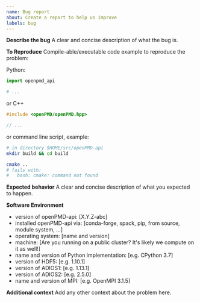 ```yaml
---
name: Bug report
about: Create a report to help us improve
labels: bug
---
```


**Describe the bug**
A clear and concise description of what the bug is.

**To Reproduce**
Compile-able/executable code example to reproduce the problem:

Python:
```python
import openpmd_api

# ...
```
or C++
```C++
#include <openPMD/openPMD.hpp>

// ...
```

or command line script, example:
```bash
# in directory $HOME/src/openPMD-api
mkdir build && cd build

cmake ..
# fails with:
#   bash: cmake: command not found
```

**Expected behavior**
A clear and concise description of what you expected to happen.

**Software Environment**
 - version of openPMD-api: [X.Y.Z-abc]
 - installed openPMD-api via: [conda-forge, spack, pip, from source, module system, ...]
 - operating system: [name and version]
 - machine: [Are you running on a public cluster? It's likely we compute on it as well!]
 - name and version of Python implementation: [e.g. CPython 3.7]
 - version of HDF5: [e.g. 1.10.1]
 - version of ADIOS1: [e.g. 1.13.1]
 - version of ADIOS2: [e.g. 2.5.0]
 - name and version of MPI: [e.g. OpenMPI 3.1.5]

**Additional context**
Add any other context about the problem here.
